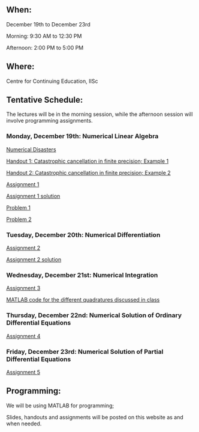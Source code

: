 <h2>When:</h2>

December 19th to December 23rd

Morning: 9:30 AM to 12:30 PM

Afternoon: 2:00 PM to 5:00 PM

<h2>Where:</h2>

Centre for Continuing Education, IISc

<h2>Tentative Schedule:</h2>

The lectures will be in the morning session, while the afternoon session will involve programming assignments.

<h3>Monday, December 19th: Numerical Linear Algebra</h3>

<a href="http://ta.twi.tudelft.nl/users/vuik/wi211/disasters.html">Numerical Disasters</a>

<a href="https://www.dropbox.com/s/65908o202oidchf/Catastrophic_Round_Off.pdf?dl=0">Handout 1: Catastrophic cancellation in finite precision; Example 1</a>

<a href="https://www.dropbox.com/s/je3sbx1abslp52g/recursive_integrals.pdf?dl=0">Handout 2: Catastrophic cancellation in finite precision; Example 2</a>

<a href="https://www.dropbox.com/s/yedujoqsy8gy3oi/hw.pdf?dl=0">Assignment 1</a>

<a href="https://www.dropbox.com/s/ckzfab43go2yj40/hwsoln.pdf?dl=0">Assignment 1 solution</a>

<a href="https://www.dropbox.com/s/eif90clun2249vw/Problem1.m?dl=0">Problem 1</a>

<a href="https://www.dropbox.com/s/1nsv68syq5dljjx/Problem2.m?dl=0">Problem 2</a>

<h3>Tuesday, December 20th: Numerical Differentiation</h3>

<a href="https://www.dropbox.com/s/slsd9rsor0p2bo6/hw.pdf?dl=0">Assignment 2</a>

<a href="https://www.dropbox.com/s/vjadw5256oltvrt/hwsoln.pdf?dl=0">Assignment 2 solution</a>

<h3>Wednesday, December 21st: Numerical Integration</h3>

<a href="https://www.dropbox.com/s/3m6am61ivam5c6d/hw.pdf?dl=0">Assignment 3</a>

<a href="https://www.dropbox.com/s/1ws4gvjaumq2b3b/testIntegral.m?dl=0">MATLAB code for the different quadratures discussed in class</a>

<h3>Thursday, December 22nd: Numerical Solution of Ordinary Differential Equations</h3>

<a href="https://www.dropbox.com/s/kpuof4m63er0sqv/hw.pdf?dl=0">Assignment 4</a>

<h3>Friday, December 23rd: Numerical Solution of Partial Differential Equations</h3>

<a href="https://www.dropbox.com/s/f9upr6855pzcw09/hw.pdf?dl=0">Assignment 5</a>

<h2>Programming:</h2>

We will be using MATLAB for programming;

Slides, handouts and assignments will be posted on this website as and when needed.
